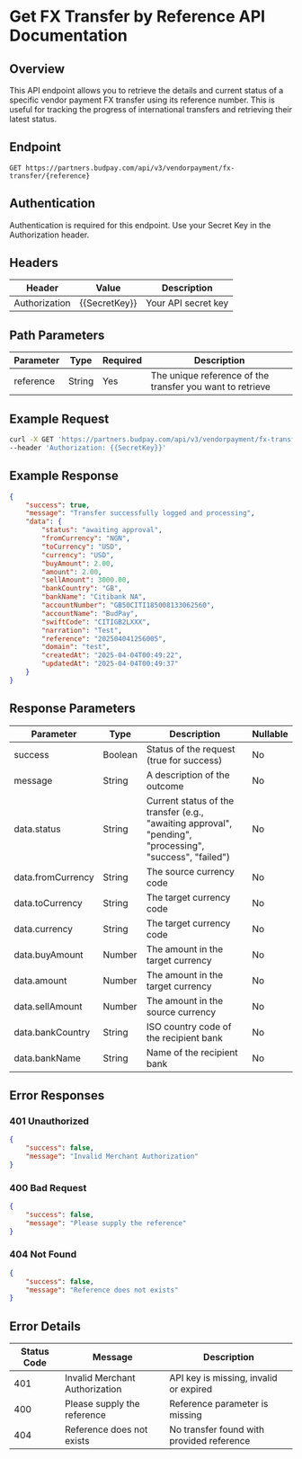 # Get FX Transfer by Reference API Documentation

## Overview
This API endpoint allows you to retrieve the details and current status of a specific vendor payment FX transfer using its reference number. This is useful for tracking the progress of international transfers and retrieving their latest status.

## Endpoint
```
GET https://partners.budpay.com/api/v3/vendorpayment/fx-transfer/{reference}
```

## Authentication
Authentication is required for this endpoint. Use your Secret Key in the Authorization header.

## Headers
| Header | Value | Description |
|--------|-------|-------------|
| Authorization | {{SecretKey}} | Your API secret key |

## Path Parameters
| Parameter | Type | Required | Description |
|-----------|------|----------|-------------|
| reference | String | Yes | The unique reference of the transfer you want to retrieve |

## Example Request
```bash
curl -X GET 'https://partners.budpay.com/api/v3/vendorpayment/fx-transfer/202504041256005' \
--header 'Authorization: {{SecretKey}}'
```

## Example Response
```json
{
    "success": true,
    "message": "Transfer successfully logged and processing",
    "data": {
        "status": "awaiting approval",
        "fromCurrency": "NGN",
        "toCurrency": "USD",
        "currency": "USD",
        "buyAmount": 2.00,
        "amount": 2.00,
        "sellAmount": 3000.00,
        "bankCountry": "GB",
        "bankName": "Citibank NA",
        "accountNumber": "GB50CITI185008133062560",
        "accountName": "BudPay",
        "swiftCode": "CITIGB2LXXX",
        "narration": "Test",
        "reference": "202504041256005",
        "domain": "test",
        "createdAt": "2025-04-04T00:49:22",
        "updatedAt": "2025-04-04T00:49:37"
    }
}
```

## Response Parameters
| Parameter | Type | Description | Nullable |
|-----------|------|-------------|----------|
| success | Boolean | Status of the request (true for success) | No |
| message | String | A description of the outcome | No |
| data.status | String | Current status of the transfer (e.g., "awaiting approval", "pending", "processing", "success", "failed") | No |
| data.fromCurrency | String | The source currency code | No |
| data.toCurrency | String | The target currency code | No |
| data.currency | String | The target currency code | No |
| data.buyAmount | Number | The amount in the target currency | No |
| data.amount | Number | The amount in the target currency | No |
| data.sellAmount | Number | The amount in the source currency | No |
| data.bankCountry | String | ISO country code of the recipient bank | No |
| data.bankName | String | Name of the recipient bank | No |


## Error Responses

### 401 Unauthorized
```json
{
    "success": false,
    "message": "Invalid Merchant Authorization"
}
```

### 400 Bad Request
```json
{
    "success": false,
    "message": "Please supply the reference"
}
```

### 404 Not Found
```json
{
    "success": false,
    "message": "Reference does not exists"
}
```

## Error Details
| Status Code | Message | Description |
|------------|---------|-------------|
| 401 | Invalid Merchant Authorization | API key is missing, invalid or expired |
| 400 | Please supply the reference | Reference parameter is missing |
| 404 | Reference does not exists | No transfer found with provided reference |